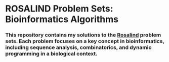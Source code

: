 # ROSALIND Problem Sets: Bioinformatics Algorithms

### This repository contains my solutions to the [Rosalind](http://rosalind.info) problem sets. Each problem focuses on a key concept in bioinformatics, including sequence analysis, combinatorics, and dynamic programming in a biological context.
